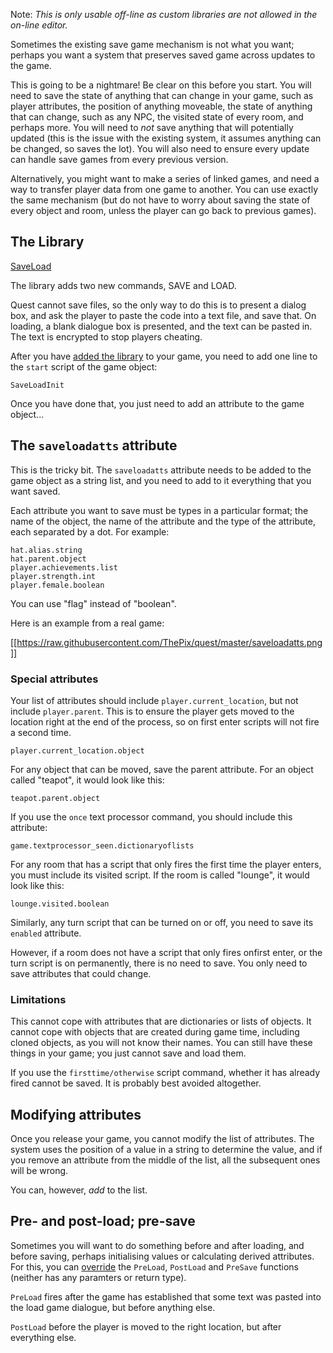 Note: _This is only usable off-line as custom libraries are not allowed in the on-line editor._

Sometimes the existing save game mechanism is not what you want; perhaps you want a system that preserves saved game across updates to the game.

This is going to be a nightmare! Be clear on this before you start. You will need to save the state of anything that can change in your game, such as player attributes, the position of anything moveable, the state of anything that can change, such as any NPC, the visited state of every room, and perhaps more. You will need to _not_ save anything that will potentially updated (this is the issue with the existing system, it assumes anything can be changed, so saves the lot). You will also need to ensure every update can handle save games from every previous version.

Alternatively, you might want to make a series of linked games, and need a way to transfer player data from one game to another. You can use exactly the same mechanism (but do not have to worry about saving the state of every object and room, unless the player can go back to previous games).

## The Library

[SaveLoad](https://github.com/ThePix/quest/blob/master/SaveLoad.aslx)

The library adds two new commands, SAVE and LOAD.

Quest cannot save files, so the only way to do this is to present a dialog box, and ask the player to paste the code into a text file, and save that. On loading, a blank dialogue box is presented, and the text can be pasted in. The text is encrypted to stop players cheating.

After you have [added the library](https://github.com/ThePix/quest/wiki/Using-Libraries) to your game, you need to add one line to the `start` script of the game object:
```
SaveLoadInit
```
Once you have done that, you just need to add an attribute to the game object...

## The `saveloadatts` attribute

This is the tricky bit. The `saveloadatts` attribute needs to be added to the game object as a string list, and you need to add to it everything that you want saved.

Each attribute you want to save must be types in a particular format; the name of the object, the name of the attribute and the type of the attribute, each separated by a dot. For example:
```
hat.alias.string
hat.parent.object
player.achievements.list
player.strength.int
player.female.boolean
```
You can use "flag" instead of "boolean". 

Here is an example from a real game:

[[https://raw.githubusercontent.com/ThePix/quest/master/saveloadatts.png]]

### Special attributes

Your list of attributes should include `player.current_location`, but not include `player.parent`. This is to ensure the player gets moved to the location right at the end of the process, so on first enter scripts will not fire a second time.
```
player.current_location.object
```
For any object that can be moved, save the parent attribute. For an object called "teapot", it would look like this:
```
teapot.parent.object
```
If you use the `once` text processor command, you should include this attribute:
```
game.textprocessor_seen.dictionaryoflists
```
For any room that has a script that only fires the first time the player enters, you must include its visited script. If the room is called "lounge", it would look like this:
```
lounge.visited.boolean
```
Similarly, any turn script that can be turned on or off, you need to save its `enabled` attribute.

However, if a room does not have a script that only fires onfirst enter, or the turn script is on permanently, there is no need to save. You only need to save attributes that could change.

### Limitations

This cannot cope with attributes that are dictionaries or lists of objects. It cannot cope with objects that are created during game time, including cloned objects, as you will not know their names. You can still have these things in your game; you just cannot save and load them.

If you use the `firsttime/otherwise` script command, whether it has already fired cannot be saved. It is probably best avoided altogether.

## Modifying attributes

Once you release your game, you cannot modify the list of attributes. The system uses the position of a value in a string to determine the value, and if you remove an attribute from the middle of the list, all the subsequent ones will be wrong.

You can, however, _add_ to the list.

## Pre- and post-load; pre-save

Sometimes you will want to do something before and after loading, and before saving, perhaps initialising values or calculating derived attributes. For this, you can [override](https://github.com/ThePix/quest/wiki/Overriding-Functions) the `PreLoad`, `PostLoad` and `PreSave` functions (neither has any paramters or return type).

`PreLoad` fires after the game has established that some text was pasted into the load game dialogue, but before anything else.

`PostLoad` before the player is moved to the right location, but after everything else.